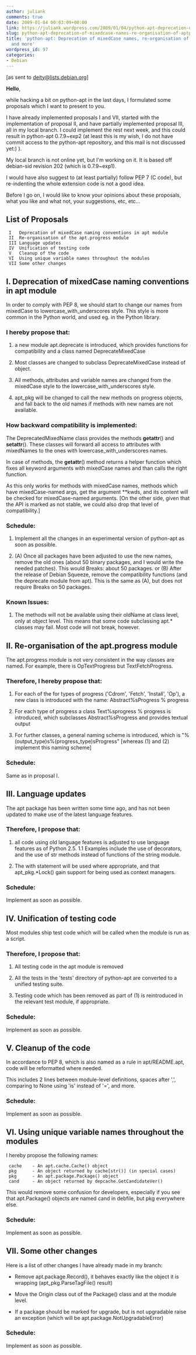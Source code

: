 ```yaml
---
author: juliank
comments: true
date: 2009-01-04 00:03:09+00:00
link: https://juliank.wordpress.com/2009/01/04/python-apt-deprecation-of-mixedcase-names-re-organisation-of-aptprogress-and-more/
slug: python-apt-deprecation-of-mixedcase-names-re-organisation-of-aptprogress-and-more
title: 'python-apt: Deprecation of mixedCase names, re-organisation of apt.progress,
  and more'
wordpress_id: 97
categories:
- Debian
---
```


[as sent to deity@lists.debian.org]


**Hello**,





while hacking a bit on python-apt in the last days, I formulated some
proposals which I want to present to you.





I have already implemented proposals I and VII, started with the implementation
of proposal II, and have partially implemented proposal III, all in
my local branch. I could implement the rest next week, and this could
result in python-apt 0.7.9~exp2 (at least this is my wish, I do not
have commit access to the python-apt repository, and this mail is not
discussed yet:) ).





My local branch is not online yet, but I'm working on it. It is based
off debian-sid revision 202 (which is 0.7.9~exp1).





I would have also suggest to (at least partially) follow PEP 7 (C code),
but re-indenting the whole extension code is not a good idea.





Before I go on, I would like to know your opinions about these proposals,
what you like and what not, your suggestions, etc, etc...





## List of Proposals




    
    
     I   Deprecation of mixedCase naming conventions in apt module
     II  Re-organisation of the apt.progress module
     III Language updates
     IV  Unification of testing code
     V   Cleanup of the code
     VI  Using unique variable names throughout the modules
     VII Some other changes
     





## I. Deprecation of mixedCase naming conventions in apt module





In order to comply with PEP 8, we should start to change our names
from mixedCase to lowercase_with_underscores style. This style is
more common in the Python world, and used eg. in the Python library.





### I hereby propose that:







  1. a new module apt.deprecate is introduced, which provides functions
for compatibility and a class named DeprecateMixedCase


  2. Most classes are changed to subclass DeprecateMixedCase instead of
object.


  3. All methods, attributes and variable names are changed from the
mixedCase style to the lowercase_with_underscores style.


  4. apt_pkg will be changed to call the new methods on progress objects,
and fall back to the old names if methods with new names are not
available.





### How backward compatibility is implemented:





The DeprecatedMixedName class provides the methods **getattr**()
 and **setattr**(). These classes will forward all access to attributes
 with mixedNames to the ones with lowercase_with_underscores names.





In case of methods, the **getattr**() method returns a helper function
 which fixes all keyword arguments with mixedCase names and than calls
 the right function.





As this only works for methods with mixedCase names, methods which have
 mixedCase-named args, get the argument **kwds, and its content will be
 checked for mixedCase-named arguments. [On the other side, given that
 the API is marked as not stable, we could also drop that level of
 compatibility.]





### Schedule:







  1. Implement all the changes in an experimental version of python-apt
as soon as possible.


  2. (A) Once all packages have been adjusted to use the new names, remove
    the old ones (about 50 binary packages, and I would write the needed
    patches). This would Breaks: about 50 packages.
or
(B) After the release of Debian Squeeze, remove the compatibility
    functions (and the deprecate module from apt). This is the same
    as (A), but does not require Breaks on 50 packages.





### Known Issues:







  1. The methods will not be available using their oldName at class
level, only at object level. This means that some code subclassing
apt.* classes may fail. Most code will not break, however.





## II. Re-organisation of the apt.progress module





The apt.progress module is not very consistent in the way classes
are named. For example, there is OpTextProgress but TextFetchProgress.





### Therefore, I hereby propose that:







  1. For each of the for types of progress ('Cdrom', 'Fetch', 'Install', 'Op'),
a new class is introduced with the name: Abstract%sProgress % progress


  2. For each type of progress a class Text%sprogress % progress is introduced,
which subclasses Abstract%sProgress and provides textual output


  3. For further classes, a general naming scheme is introduced, which is
"%(output_type)s%(progress_type)sProgress" [whereas (1) and (2) implement
this naming scheme]





### Schedule:





Same as in proposal I.





## III. Language updates





The apt package has been written some time ago, and has not been updated
to make use of the latest language features.





### Therefore, I propose that:







  1. all code using old language features is adjusted to use language
features as of Python 2.5.
1.1 Examples include the use of decorators, and the use
    of str methods instead of functions of the string module.


  2. The with statement will be used where appropriate, and that
apt_pkg.*Lock() gain support for being used as context managers.





### Schedule:





Implement as soon as possible.





## IV. Unification of testing code





Most modules ship test code which will be called when the module is
run as a script.





### Therefore, I propose that:







  1. All testing code in the apt module is removed


  2. All the tests in the 'tests' directory of python-apt
are converted to a unified testing suite.


  3. Testing code which has been removed as part of (1) is
reintroduced in the relevant test module, if appropriate.





### Schedule:





Implement as soon as possible.





## V. Cleanup of the code





In accordance to PEP 8, which is also named as a rule in apt/README.apt,
code will be reformatted where needed.





This includes 2 lines between module-level definitions, spaces after
',', comparing to None using 'is' instead of '=', and more.





### Schedule:





Implement as soon as possible.





## VI. Using unique variable names throughout the modules





I hereby propose the following names:




    
    
     cache    - An apt.cache.Cache() object
     pkg      - An object returned by cache[str()] (in special cases)
     pkg      - An apt.package.Package() object
     cand     - An object returned by depcache.GetCandidateVer()
    





This would remove some confusion for developers, especially
if you see that apt.Package() objects are named cand in debfile,
but pkg everywhere else.





### Schedule:





Implement as soon as possible.





## VII. Some other changes





Here is a list of other changes I have already made in my branch:







  * Remove apt.package.Record(), it behaves exactly like the
object it is wrapping (apt_pkg.ParseTagFile() result)


  * Move the Origin class out of the Package() class and at
the module level.


  * If a package should be marked for upgrade, but is not upgradable
raise an exception (which will be apt.package.NotUpgradableError)





### Schedule:





Implement as soon as possible.



